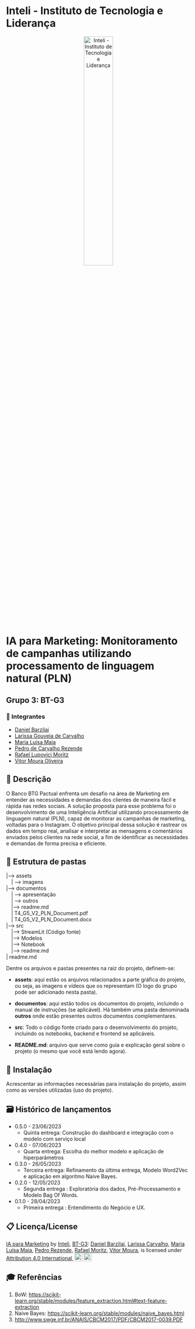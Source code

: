 # Inteli - Instituto de Tecnologia e Liderança 

<p align="center">
<a href= "https://www.inteli.edu.br/"><img src="https://www.inteli.edu.br/wp-content/uploads/2021/08/20172028/marca_1-2.png" alt="Inteli - Instituto de Tecnologia e Liderança" border="0" width=40% height=40%></a>
</p>

<br>

# IA para Marketing: Monitoramento de campanhas utilizando processamento de linguagem natural (PLN)

## Grupo 3: BT-G3

### 🚀 Integrantes
- <a href="https://www.linkedin.com/in/daniel-barzilai-061036234/">Daniel Barzilai</a>
- <a href="https://www.linkedin.com/in/carvalholari">Larissa Gouveia de Carvalho</a>
- <a href="https://www.linkedin.com/in/maria-lu%C3%ADsa-maia-14384a212/">Maria Luísa Maia</a>
- <a href="https://www.linkedin.com/in/pedrocrezende/">Pedro de Carvalho Rezende</a>
- <a href="https://www.linkedin.com/in/rafael-moritz/">Rafael Lupovici Moritz</a>
- <a href="https://www.linkedin.com/in/vitor-moura-de-oliveira/">Vitor Moura Oliveira</a>

## 📜 Descrição

O Banco BTG Pactual enfrenta um desafio na área de Marketing em entender as necessidades e demandas dos clientes de maneira fácil e rápida nas redes sociais. A solução proposta para esse problema foi o desenvolvimento de uma Inteligência Artificial utilizando processamento de linguagem natural (PLN), capaz de monitorar as campanhas de marketing, voltadas para o Instagram. O objetivo principal dessa solução é rastrear os dados em tempo real, analisar e interpretar as mensagens e comentários enviados pelos clientes na rede social, a fim de identificar as necessidades e demandas de forma precisa e eficiente.

## 📁 Estrutura de pastas

|--> assets<br>
  &emsp;| --> imagens <br>
|--> documentos<br>
  &emsp;| --> apresentação <br>
  &emsp;| --> outros <br>
  &emsp;|--> readme.md<br>
  &emsp;| T4_G5_V2_PLN_Document.pdf<br>
  &emsp;| T4_G5_V2_PLN_Document.docx<br>
|--> src<br>
  &emsp;|--> StreamLit (Código fonte)<br>
  &emsp;|--> Modelos<br>
  &emsp;|--> Notebook<br>
  &emsp;|--> readme.md<br>
| readme.md<br>

Dentre os arquivos e pastas presentes na raiz do projeto, definem-se:

- <b>assets</b>: aqui estão os arquivos relacionados a parte gráfica do projeto, ou seja, as imagens e vídeos que os representam (O logo do grupo pode ser adicionado nesta pasta).

- <b>documentos</b>: aqui estão todos os documentos do projeto, incluindo o manual de instruções (se aplicável). Há também uma pasta denominada <b>outros</b> onde estão presentes outros documentos complementares.

- <b>src</b>: Todo o código fonte criado para o desenvolvimento do projeto, incluindo os notebooks, backend e frontend se aplicáveis.

- <b>README.md</b>: arquivo que serve como guia e explicação geral sobre o projeto (o mesmo que você está lendo agora).

## 🔧 Instalação

Acrescentar as informações necessárias para instalação do projeto, assim como as versões utilizadas (uso do projeto).


## 🗃 Histórico de lançamentos

* 0.5.0 - 23/06/2023
    * Quinta entrega: Construção do dashboard e integração com o modelo com serviço local
* 0.4.0 - 07/06/2023
    * Quarta entrega: Escolha do melhor modelo e aplicação de hiperparâmetros
* 0.3.0 - 26/05/2023
    * Terceira entrega: Refinamento da última entrega, Modelo Word2Vec e aplicação em algoritmo Naive Bayes.
* 0.2.0 - 12/05/2023
    * Segunda entrega : Exploratória dos dados, Pré-Processamento e Modelo Bag Of Words.
* 0.1.0 - 28/04/2023
    * Primeira entrega : Entendimento do Negócio e UX.

## 📋 Licença/License

<p xmlns:cc="http://creativecommons.org/ns#" xmlns:dct="http://purl.org/dc/terms/"><a property="dct:title" rel="cc:attributionURL" href="https://github.com/2023M6T4-Inteli">IA para Marketing</a> by <a rel="cc:attributionURL dct:creator" property="cc:attributionName" href="https://github.com/InteliProjects">Inteli</a>, <a rel="cc:attributionURL dct:creator" property="cc:attributionName" href="https://github.com/2023M6T4-Inteli/Projeto3">BT-G3</a>: <a href="https://www.linkedin.com/in/daniel-barzilai-061036234/">Daniel Barzilai</a>, <a href="https://www.linkedin.com/in/carvalholari/">Larissa Carvalho</a>, <a href="https://www.linkedin.com/in/maria-lu%C3%ADsa-maia-14384a212/">Maria Luísa Maia</a>, <a href="https://www.linkedin.com/in/pedrocrezende/">Pedro Rezende</a>, <a href="https://www.linkedin.com/in/rafael-moritz/">Rafael Moritz</a>, <a href="https://www.linkedin.com/in/vitor-moura-de-oliveira/">Vitor Moura</a>,
is licensed under <a href="http://creativecommons.org/licenses/by/4.0/?ref=chooser-v1" target="_blank" rel="license noopener noreferrer" style="display:inline-block;">Attribution 4.0 International <img style="height:22px!important;margin-left:3px;vertical-align:text-bottom;" src="https://mirrors.creativecommons.org/presskit/icons/cc.svg?ref=chooser-v1"><img style="height:22px!important;margin-left:3px;vertical-align:text-bottom;" src="https://mirrors.creativecommons.org/presskit/icons/by.svg?ref=chooser-v1"></a></p>

## 🎓 Referências

1. BoW: https://scikit-learn.org/stable/modules/feature_extraction.html#text-feature-extraction
2. Naive Bayes: https://scikit-learn.org/stable/modules/naive_bayes.html 
3. http://www.swge.inf.br/ANAIS/CBCM2017/PDF/CBCM2017-0039.PDF 
